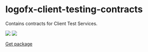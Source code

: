 # logofx-client-testing-contracts
Contains contracts for Client Test Services.

<img src=https://ci.appveyor.com/api/projects/status/github/logofx/logofx-client-testing-contracts>

<img src=https://img.shields.io/nuget/dt/LogoFX.Client.Tests.Contracts>

[Get package](https://www.nuget.org/packages/LogoFX.Client.Tests.Contracts)

